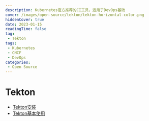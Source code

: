 ```yaml
---
description: Kubernetes官方推荐的CI工具，适用于DevOps基础
cover: /images/open-source/tekton/tekton-horizontal-color.png
hiddenCover: true 
date: 2023-01-15
readingTime: false
tag:
 - Tekton
tags:
 - Kubernetes
 - CNCF
 - DevOps
categories:
 - Open Source
---
```


# Tekton

* [Tekton安装](./installation.md)
* [Tekton基本使用](./basic-usage.md)


